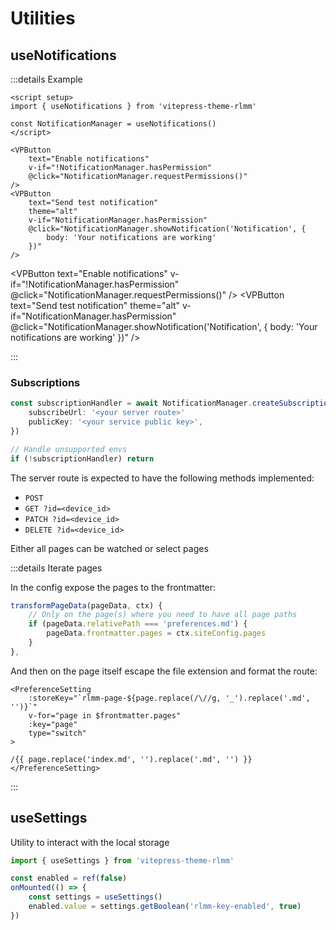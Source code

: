 # Utilities

## useNotifications

:::details Example

```mdx
<script setup>
import { useNotifications } from 'vitepress-theme-rlmm'

const NotificationManager = useNotifications()
</script>

<VPButton
    text="Enable notifications"
    v-if="!NotificationManager.hasPermission"
    @click="NotificationManager.requestPermissions()"
/>
<VPButton
    text="Send test notification"
    theme="alt"
    v-if="NotificationManager.hasPermission"
    @click="NotificationManager.showNotification('Notification', {
        body: 'Your notifications are working'
    })"
/>
```

<script setup>
import { useNotifications } from '../../../lib'
const NotificationManager = useNotifications()
</script>

<VPButton
    text="Enable notifications"
    v-if="!NotificationManager.hasPermission"
    @click="NotificationManager.requestPermissions()"
/>
<VPButton
    text="Send test notification"
    theme="alt"
    v-if="NotificationManager.hasPermission"
    @click="NotificationManager.showNotification('Notification', {
        body: 'Your notifications are working'
    })"
/>

:::

### Subscriptions

```ts
const subscriptionHandler = await NotificationManager.createSubscriptionHandler({
    subscribeUrl: '<your server route>'
    publicKey: '<your service public key>',
})

// Handle unsupported envs
if (!subscriptionHandler) return
```

The server route is expected to have the following methods implemented:

- `POST`
- `GET ?id=<device_id>`
- `PATCH ?id=<device_id>`
- `DELETE ?id=<device_id>`

Either all pages can be watched or select pages

:::details Iterate pages

In the config expose the pages to the frontmatter:

```ts
transformPageData(pageData, ctx) {
    // Only on the page(s) where you need to have all page paths
    if (pageData.relativePath === 'preferences.md') {
        pageData.frontmatter.pages = ctx.siteConfig.pages
    }
},
```

And then on the page itself escape the file extension and format the route:

```mdx
<PreferenceSetting
    :storeKey="`rlmm-page-${page.replace(/\//g, '_').replace('.md', '')}`"
    v-for="page in $frontmatter.pages"
    :key="page"
    type="switch"
>

/{{ page.replace('index.md', '').replace('.md', '') }}
</PreferenceSetting>
```

:::

## useSettings

Utility to interact with the local storage

```ts
import { useSettings } from 'vitepress-theme-rlmm'

const enabled = ref(false)
onMounted(() => {
    const settings = useSettings()
    enabled.value = settings.getBoolean('rlmm-key-enabled', true)
})
```
